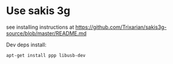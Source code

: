 # Use sakis 3g
see installing instructions at 
https://github.com/Trixarian/sakis3g-source/blob/master/README.md

Dev deps install:

```
apt-get install ppp libusb-dev
```